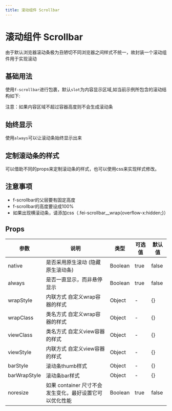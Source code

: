 ```yaml
---
title: 滚动组件 Scrollbar
---
```




# 滚动组件 Scrollbar

由于默认浏览器滚动条极为丑陋切不同浏览器之间样式不统一，故封装一个滚动组件用于实现滚动

## 基础用法

使用`f-scrollbar`进行包裹，默认`slot`为内容显示区域,如当前示例所包含的滚动结构如下:

<preview path="./demo/Scrollbar/Basic.vue"></preview>

注意：如果内容区域不超过容器高度则不会生成滚动条

## 始终显示

使用`always`可以让滚动条始终显示出来

<preview path="./demo/Scrollbar/Always.vue"></preview>

## 定制滚动条的样式

可以借助不同的props来定制滚动条的样式，也可以使用css来实现样式修改。

<preview path="./demo/Scrollbar/Custom.vue"></preview>

## 注意事项

- f-scrollbar的父层要有固定高度
- f-scrollbar的高度要设成100%
- 如果出现横滚动条，请添加css（.fei-scrollbar\_\_wrap{overflow-x:hidden;}）

## Props

| 参数         | 说明                                                    | 类型    | 可选值 | 默认值 |
| ------------ | ------------------------------------------------------- | ------- | ------ | ------ |
| native       | 是否采用原生滚动 (隐藏原生滚动条)                       | Boolean | true   | false  |
| always       | 是否一直显示，而非悬停显示                              | Boolean | true   | false  |
| wrapStyle    | 内联方式 自定义wrap容器的样式                           | Object  | -      | {}     |
| wrapClass    | 类名方式 自定义wrap容器的样式                           | Object  | -      | {}     |
| viewClass    | 类名方式 自定义view容器的样式                           | Object  | -      | {}     |
| viewStyle    | 内联方式 自定义view容器的样式                           | Object  | -      | {}     |
| barStyle     | 滚动条thumb样式                                         | Object  | -      | {}     |
| barWrapStyle | 滚动条bar样式                                           | Object  | -      | {}     |
| noresize     | 如果 container 尺寸不会发生变化，最好设置它可以优化性能 | Boolean | true   | false  |
